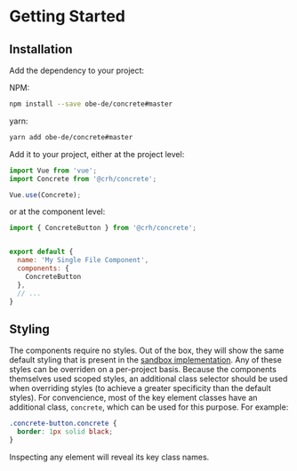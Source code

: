 # Getting Started

## Installation

Add the dependency to your project:

NPM:
``` bash
npm install --save obe-de/concrete#master
```

yarn:
``` bash
yarn add obe-de/concrete#master
```

Add it to your project, either at the project level:
``` js
import Vue from 'vue';
import Concrete from '@crh/concrete';

Vue.use(Concrete);
```

or at the component level:
``` js
import { ConcreteButton } from '@crh/concrete';


export default {
  name: 'My Single File Component',
  components: {
    ConcreteButton
  },
  // ...
}
```

## Styling

The components require no styles. Out of the box, they will show the same default styling that is present in the [sandbox implementation](https://concrete.crh.io/storybook/). Any of these styles can be overriden on a per-project basis. Because the components themselves used scoped styles, an additional class selector should be used when overriding styles (to achieve a greater specificity than the default styles). For convencience, most of the key element classes have an additional class, `concrete`, which can be used for this purpose. For example:

``` css
.concrete-button.concrete {
  border: 1px solid black;
}
```

Inspecting any element will reveal its key class names.